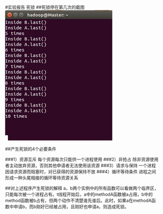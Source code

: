 #实验报告 死锁
##死锁停在第几次的截图
![](https://github.com/linzoe8100/ES2016_14353178/blob/master/360截图20161025001233297.jpg)

##产生死锁的4个必要条件

###1）资源互斥
每个资源每次只能供一个进程使用
###2）非抢占
除非资源使用者主动放弃资源，否则其他申请者无法使用该资源
###3）请求与保持
一个进程因请求资源而阻塞时，对已获得的资源保持不放
###4）循环等待条件
进程之间形成一种头尾相接的循环等待资源关系

##对上述程序产生死锁的解释
a，b两个实例中的所有函数可以看做两个临界区，只能每次被一个进程占有。t线程开始后，a中的methodA函数被a占用，b中的method函数被b占有，但两个动作不清楚谁先谁后。此时，如果a在methodA函数中申请b，而b刚好已经被占用，且刚好也申请a，则造成死锁。